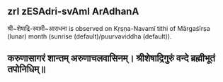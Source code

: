 ## zrI zESAdri-svAmI ArAdhanA

श्री~शेषाद्रि-स्वामी~आराधना is observed on Kṛṣṇa-Navamī tithi of Mārgaśīrṣa (lunar) month (sunrise (default)/puurvaviddha (default)).



करुणासागरं शान्तम् अरुणाचलवासिनम्।
श्रीशेषाद्रिगुरुं वन्दे ब्रह्मीभूतं तपोनिधिम्॥
---
